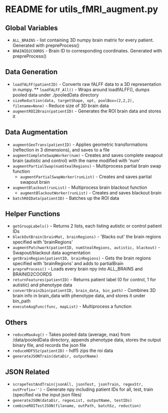 # README for utils_fMRI_augment.py

## Global Variables
  * `ALL_BRAINS` - list containing 3D numpy brain matrix for every patient. Generated with prepreProcess()
  * `BRAINID2COORDS` - Brain ID to corresponding coordinates. Generated with prepreProcess()

## Data Generation
  * `loadfALFF(patientID)` - Converts raw fALFF data to a 3D representation in numpy.
		** `loadfALFF_All()` - Wraps around loadfALFF(), dumps pooled data under ./pooledData directory
  * `sizeReduction(data, targetShape, opt, poolBox=(2,2,2), filename=None)` - Reduce size of 3D brain data
  * `augmentROI2Brain(patientID)` - Generates the ROI brain data and stores it

## Data Augmentation
  * `augmentGeoTrans(patientID)` - Applies geometric transformations (reflection in 3 dimensions), and saves to a file
  * `augmentCompleteSwapWorker(num)` - Creates and saves complete swapout brain (autistic and control) with the name modified with 'num'
  * `augmentPartialSwap(numStealRegions)` - Multiprocess partial brain swap function
    * `augmentPartialSwapWorker(runList)` - Creates and saves partial swapout brain
  * `augmentBlackout(runList)` - Multiprocess brain blackout function
    * `augmentBlackoutWorker(runList)` - Creates and saves blackout brain
  * `batchROIData(patientID)` - Batches up the ROI data

## Helper Functions
  * `getGroupLabels()` - Returns 2 lists, each listing autistic or control patient IDs
  * `blackOutBrain(brainMat, brainRegions)` - 'Blacks out' the brain regions specified with 'brainRegions'
  * `augmentPatchwork(patientID, numStealRegions, autistic, blackout)` - Swapout/blackout data augmentation
  * `getBrainRegion(patientID, brainRegions)` - Gets the brain regions specified with 'brainRegions' and adds to partialBrain
  * `prepreProcess()` - Loads every brain npy into ALL_BRAINS and BRAINID2COORDS
  * `returnFeatures(patientID)` - Returns patient label (0 for control, 1 for autistic) and phenotype data
  * `convertBrain2bin(patientID, brain_data, bin_path)` - Combines 3D brain info in brain_data with phenotype data, and stores it under bin_path
  * `executeAugFunc(func, mapList)` - Multiprocess a function

## Others
  * `reduceMaxAvg()` - Takes pooled data (average, max) from /data/pooledData directory, appends phenotype data, stores the output binary file, and records the json file
  * `reduceHDF5Sz(patientID)` - hdf5 zips the roi data
  * `generateJSONTrain(dataDir, outputName)`

## JSON Related
  * `scrapeTestAndTrain(jsonAll, jsonTest, jsonTrain, regexStr, outPrefix='')` - Generate npy including patient IDs for all, test, train (specified via the input json files)
  * `generateJSON(dataDir, regexList, outputName, testIDs)`
  * `combineROITestJSON(filename, outPath, batchSz, reduction)`
